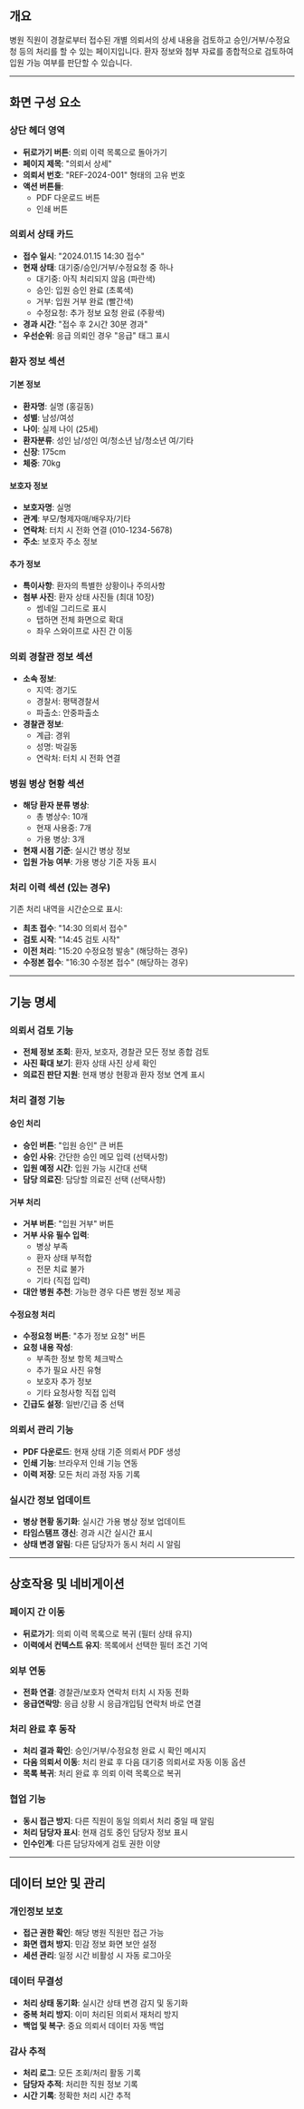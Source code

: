 ## 개요

병원 직원이 경찰로부터 접수된 개별 의뢰서의 상세 내용을 검토하고 승인/거부/수정요청 등의 처리를 할 수 있는 페이지입니다. 환자 정보와 첨부 자료를 종합적으로 검토하여 입원 가능 여부를 판단할 수 있습니다.

---

## 화면 구성 요소

### 상단 헤더 영역

- **뒤로가기 버튼**: 의뢰 이력 목록으로 돌아가기
- **페이지 제목**: "의뢰서 상세"
- **의뢰서 번호**: "REF-2024-001" 형태의 고유 번호
- **액션 버튼들**: 
  - PDF 다운로드 버튼
  - 인쇄 버튼

### 의뢰서 상태 카드

- **접수 일시**: "2024.01.15 14:30 접수"
- **현재 상태**: 대기중/승인/거부/수정요청 중 하나
  - 대기중: 아직 처리되지 않음 (파란색)
  - 승인: 입원 승인 완료 (초록색)  
  - 거부: 입원 거부 완료 (빨간색)
  - 수정요청: 추가 정보 요청 완료 (주황색)
- **경과 시간**: "접수 후 2시간 30분 경과"
- **우선순위**: 응급 의뢰인 경우 "응급" 태그 표시

### 환자 정보 섹션

#### 기본 정보
- **환자명**: 실명 (홍길동)
- **성별**: 남성/여성
- **나이**: 실제 나이 (25세)
- **환자분류**: 성인 남/성인 여/청소년 남/청소년 여/기타
- **신장**: 175cm
- **체중**: 70kg

#### 보호자 정보
- **보호자명**: 실명
- **관계**: 부모/형제자매/배우자/기타
- **연락처**: 터치 시 전화 연결 (010-1234-5678)
- **주소**: 보호자 주소 정보

#### 추가 정보
- **특이사항**: 환자의 특별한 상황이나 주의사항
- **첨부 사진**: 환자 상태 사진들 (최대 10장)
  - 썸네일 그리드로 표시
  - 탭하면 전체 화면으로 확대
  - 좌우 스와이프로 사진 간 이동

### 의뢰 경찰관 정보 섹션

- **소속 정보**: 
  - 지역: 경기도
  - 경찰서: 평택경찰서
  - 파출소: 안중파출소
- **경찰관 정보**:
  - 계급: 경위
  - 성명: 박길동
  - 연락처: 터치 시 전화 연결

### 병원 병상 현황 섹션

- **해당 환자 분류 병상**: 
  - 총 병상수: 10개
  - 현재 사용중: 7개  
  - 가용 병상: 3개
- **현재 시점 기준**: 실시간 병상 정보
- **입원 가능 여부**: 가용 병상 기준 자동 표시

### 처리 이력 섹션 (있는 경우)

기존 처리 내역을 시간순으로 표시:
- **최초 접수**: "14:30 의뢰서 접수"
- **검토 시작**: "14:45 검토 시작" 
- **이전 처리**: "15:20 수정요청 발송" (해당하는 경우)
- **수정본 접수**: "16:30 수정본 접수" (해당하는 경우)

---

## 기능 명세

### 의뢰서 검토 기능

- **전체 정보 조회**: 환자, 보호자, 경찰관 모든 정보 종합 검토
- **사진 확대 보기**: 환자 상태 사진 상세 확인
- **의료진 판단 지원**: 현재 병상 현황과 환자 정보 연계 표시

### 처리 결정 기능

#### 승인 처리
- **승인 버튼**: "입원 승인" 큰 버튼 
- **승인 사유**: 간단한 승인 메모 입력 (선택사항)
- **입원 예정 시간**: 입원 가능 시간대 선택
- **담당 의료진**: 담당할 의료진 선택 (선택사항)

#### 거부 처리  
- **거부 버튼**: "입원 거부" 버튼
- **거부 사유 필수 입력**: 
  - 병상 부족
  - 환자 상태 부적합
  - 전문 치료 불가
  - 기타 (직접 입력)
- **대안 병원 추천**: 가능한 경우 다른 병원 정보 제공

#### 수정요청 처리
- **수정요청 버튼**: "추가 정보 요청" 버튼  
- **요청 내용 작성**: 
  - 부족한 정보 항목 체크박스
  - 추가 필요 사진 유형
  - 보호자 추가 정보
  - 기타 요청사항 직접 입력
- **긴급도 설정**: 일반/긴급 중 선택

### 의뢰서 관리 기능

- **PDF 다운로드**: 현재 상태 기준 의뢰서 PDF 생성
- **인쇄 기능**: 브라우저 인쇄 기능 연동
- **이력 저장**: 모든 처리 과정 자동 기록

### 실시간 정보 업데이트

- **병상 현황 동기화**: 실시간 가용 병상 정보 업데이트
- **타임스탬프 갱신**: 경과 시간 실시간 표시
- **상태 변경 알림**: 다른 담당자가 동시 처리 시 알림

---

## 상호작용 및 네비게이션

### 페이지 간 이동

- **뒤로가기**: 의뢰 이력 목록으로 복귀 (필터 상태 유지)
- **이력에서 컨텍스트 유지**: 목록에서 선택한 필터 조건 기억

### 외부 연동

- **전화 연결**: 경찰관/보호자 연락처 터치 시 자동 전화
- **응급연락망**: 응급 상황 시 응급개입팀 연락처 바로 연결

### 처리 완료 후 동작

- **처리 결과 확인**: 승인/거부/수정요청 완료 시 확인 메시지
- **다음 의뢰서 이동**: 처리 완료 후 다음 대기중 의뢰서로 자동 이동 옵션
- **목록 복귀**: 처리 완료 후 의뢰 이력 목록으로 복귀

### 협업 기능

- **동시 접근 방지**: 다른 직원이 동일 의뢰서 처리 중일 때 알림
- **처리 담당자 표시**: 현재 검토 중인 담당자 정보 표시
- **인수인계**: 다른 담당자에게 검토 권한 이양

---

## 데이터 보안 및 관리

### 개인정보 보호

- **접근 권한 확인**: 해당 병원 직원만 접근 가능
- **화면 캡처 방지**: 민감 정보 화면 보안 설정
- **세션 관리**: 일정 시간 비활성 시 자동 로그아웃

### 데이터 무결성

- **처리 상태 동기화**: 실시간 상태 변경 감지 및 동기화
- **중복 처리 방지**: 이미 처리된 의뢰서 재처리 방지
- **백업 및 복구**: 중요 의뢰서 데이터 자동 백업

### 감사 추적

- **처리 로그**: 모든 조회/처리 활동 기록
- **담당자 추적**: 처리한 직원 정보 기록
- **시간 기록**: 정확한 처리 시간 추적
